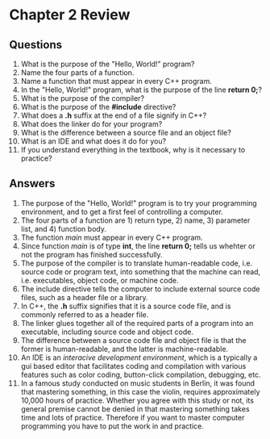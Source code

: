 Chapter 2 Review
================

## Questions

1. What is the purpose of the "Hello, World!" program?
2. Name the four parts of a function.
3. Name a function that must appear in every C++ program.
4. In the "Hello, World!" program, what is the purpose of the line **return 0;**?
5. What is the purpose of the compiler?
6. What is the purpose of the **#include** directive?
7. What does a **.h** suffix at the end of a file signify in C++?
8. What does the linker do for your program?
9. What is the difference between a source file and an object file?
10. What is an IDE and what does it do for you?
11. If you understand everything in the textbook, why is it necessary to practice?


## Answers

1. The purpose of the "Hello, World!" program is to try your programming environment, and to get a first feel of controlling a computer.
2. The four parts of a function are 1) return type, 2) name, 3) parameter list, and 4) function body.
3. The function _main_ must appear in every C++ program.
4. Since function _main_ is of type **int**, the line **return 0;** tells us whehter or not the program has finished successfully.
5. The purpose of the compiler is to translate human-readable code, i.e. source code or program text,  into something that the machine can read, i.e. executables, object code, or machine code.
6. The include directive tells the computer to include external source code files, such as a header file or a library.
7. In C++, the **.h** suffix signifies that it is a source code file, and is commonly referred to as a header file.
8. The linker glues together all of the required parts of a program into an executable, including source code and object code.
9. The difference between a source code file and object file is that the former is human-readable, and the latter is machine-readable.
10. An IDE is an _interacive development environment_, which is a typically a gui based editor that facilitates coding and compilation with various features such as color coding, button-click compilation, debugging, etc.
11. In a famous study conducted on music students in Berlin, it was found that mastering something, in this case the violin, requires approximately 10,000 hours of practice. Whether you agree with this study or not, its general premise cannot be denied in that mastering something takes time and lots of practice. Therefore if you want to master computer programming you have to put the work in and practice.
